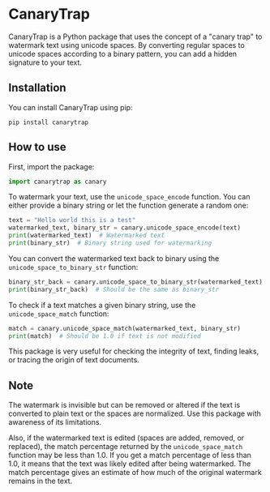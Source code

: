 # CanaryTrap

CanaryTrap is a Python package that uses the concept of a "canary trap" to watermark text using unicode spaces. By converting regular spaces to unicode spaces according to a binary pattern, you can add a hidden signature to your text.

## Installation

You can install CanaryTrap using pip:
```
pip install canarytrap
```

## How to use

First, import the package:

```python
import canarytrap as canary
```

To watermark your text, use the `unicode_space_encode` function. You can either provide a binary string or let the function generate a random one:

```python
text = "Hello world this is a test"
watermarked_text, binary_str = canary.unicode_space_encode(text)
print(watermarked_text)  # Watermarked text
print(binary_str)  # Binary string used for watermarking
```

You can convert the watermarked text back to binary using the `unicode_space_to_binary_str` function:

```python
binary_str_back = canary.unicode_space_to_binary_str(watermarked_text)
print(binary_str_back)  # Should be the same as binary_str
```

To check if a text matches a given binary string, use the `unicode_space_match` function:

```python
match = canary.unicode_space_match(watermarked_text, binary_str)
print(match)  # Should be 1.0 if text is not modified
```

This package is very useful for checking the integrity of text, finding leaks, or tracing the origin of text documents.

## Note

The watermark is invisible but can be removed or altered if the text is converted to plain text or the spaces are normalized. Use this package with awareness of its limitations.

Also, if the watermarked text is edited (spaces are added, removed, or replaced), the match percentage returned by the `unicode_space_match` function may be less than 1.0. If you get a match percentage of less than 1.0, it means that the text was likely edited after being watermarked. The match percentage gives an estimate of how much of the original watermark remains in the text.
